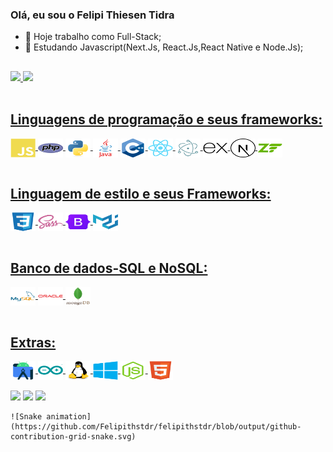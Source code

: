 ### Olá, eu sou o Felipi Thiesen Tidra

- 🔭 Hoje trabalho como Full-Stack;
- 🌱 Estudando Javascript(Next.Js, React.Js,React Native e Node.Js);
 
 ##
 
<div>
    <a href="https://github.com/Felipithstdr/">
    <img height="180em" src="https://github-readme-stats.vercel.app/api?username=Felipithstdr&show_icons=true&theme=dracula&include_all_commits=true&count_private=true"/>
    <img height="180em" src="https://github-readme-stats.vercel.app/api/top-langs/?username=Felipithstdr&layout=compact&langs_count=7&theme=dracula"/>
</div>
<div style="display: inline_block"><br>
    <h2>Linguagens de programação e seus frameworks:</h2>
    <img align="center" alt="Fel-JS" height="30" width="40" src="https://raw.githubusercontent.com/devicons/devicon/master/icons/javascript/javascript-plain.svg">
    <img align="center" alt="Fel-PHP" height="30" width="40" src="https://raw.githubusercontent.com/devicons/devicon/master/icons/php/php-original.svg">
    <img align="center" alt="Fel-Python" height="30" width="40" src="https://raw.githubusercontent.com/devicons/devicon/master/icons/python/python-original.svg">
    <img align="center" alt="Fel-Java" height="30" width="40" src="https://raw.githubusercontent.com/devicons/devicon/master/icons/java/java-original-wordmark.svg">
    <img align="center" alt="Fel-cplusplus" height="30" width="40" src="https://raw.githubusercontent.com/devicons/devicon/master/icons/cplusplus/cplusplus-original.svg">
    <img align="center" alt="Fel-React" height="30" width="40" src="https://raw.githubusercontent.com/devicons/devicon/master/icons/react/react-original.svg">
    <img align="center" alt="Fel-Electron" height="30" width="40" src="https://raw.githubusercontent.com/devicons/devicon/master/icons/electron/electron-original.svg">
    <img align="center" alt="Fel-Ex" height="30" width="40" src="https://raw.githubusercontent.com/devicons/devicon/master/icons/express/express-original.svg">    
    <img align="center" alt="Fel-Next" height="30" width="40" src="https://raw.githubusercontent.com/devicons/devicon/master/icons/nextjs/nextjs-line.svg">
    <img align="center" alt="Fel-Zend" height="30" width="40" src="https://raw.githubusercontent.com/devicons/devicon/master/icons/zend/zend-plain.svg">
</div>
<div style="display: inline_block"><br>
    <h2>Linguagem de estilo e seus Frameworks:</h2>
    <img align="center" alt="Fel-CSS" height="30" width="40" src="https://raw.githubusercontent.com/devicons/devicon/master/icons/css3/css3-original.svg">
    <img align="center" alt="Fel-Sass" height="30" width="40" src="https://raw.githubusercontent.com/devicons/devicon/master/icons/sass/sass-original.svg">
    <img align="center" alt="Fel-Bootstrap" height="30" width="40" src="https://raw.githubusercontent.com/devicons/devicon/master/icons/bootstrap/bootstrap-original.svg">
    <img align="center" alt="Fel-MaterialUI" height="30" width="40" src="https://raw.githubusercontent.com/devicons/devicon/master/icons/materialui/materialui-original.svg">
</div>
  
<div style="display: inline_block"><br>
    <h2>Banco de dados-SQL e NoSQL:</h2>
    <img align="center" alt="Fel-Mysql" height="30" width="40" src="https://raw.githubusercontent.com/devicons/devicon/master/icons/mysql/mysql-original-wordmark.svg">
    <img align="center" alt="Fel-Oracle" height="30" width="40" src="https://raw.githubusercontent.com/devicons/devicon/master/icons/oracle/oracle-original.svg">
    <img align="center" alt="Fel-Mongo" height="30" width="40" src="https://raw.githubusercontent.com/devicons/devicon/master/icons/mongodb/mongodb-original-wordmark.svg">
</div>
<div style="display: inline_block"><br>
    <h2>Extras:</h2>
    <img align="center" alt="Fel-AndroidStudio" height="30" width="40" src="https://raw.githubusercontent.com/devicons/devicon/master/icons/androidstudio/androidstudio-original.svg">
    <img align="center" alt="Fel-Arduino" height="30" width="40" src="https://raw.githubusercontent.com/devicons/devicon/master/icons/arduino/arduino-original.svg">
    <img align="center" alt="Fel-linux" height="30" width="40" src="https://raw.githubusercontent.com/devicons/devicon/master/icons/linux/linux-original.svg">
    <img align="center" alt="Fel-Win" height="30" width="40" src="https://raw.githubusercontent.com/devicons/devicon/master/icons/windows8/windows8-original.svg">
    <img align="center" alt="Fel-Node" height="30" width="40" src="https://raw.githubusercontent.com/devicons/devicon/master/icons/nodejs/nodejs-original.svg">
    <img align="center" alt="Fel-HTML" height="30" width="40" src="https://raw.githubusercontent.com/devicons/devicon/master/icons/html5/html5-original.svg">
</div>
<div><br>
    <a  target="_blank"><img src="https://img.shields.io/badge/Windows-0078D6?style=for-the-badge&logo=windows&logoColor=white" target="_blank"></a> 
    <a href = "mailto:felipiths58@gmail.com"><img src="https://img.shields.io/badge/-Gmail-%23333?style=for-the-badge&logo=gmail&logoColor=white" target="_blank"></a>
    <a href="https://www.linkedin.com/in/felipithstdr/" target="_blank"><img src="https://img.shields.io/badge/-LinkedIn-%230077B5?style=for-the-badge&logo=linkedin&logoColor=white" target="_blank"></a> 

    ![Snake animation](https://github.com/Felipithstdr/felipithstdr/blob/output/github-contribution-grid-snake.svg)
</div>
